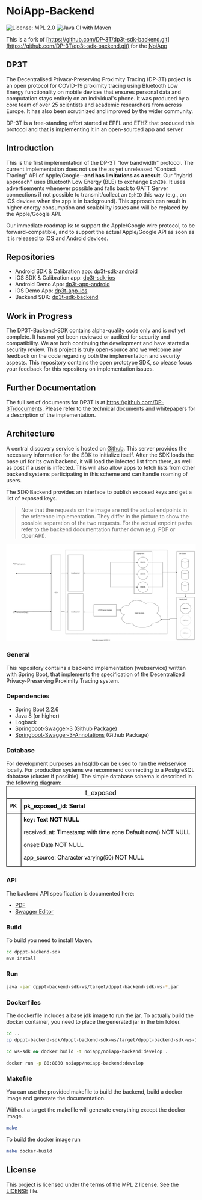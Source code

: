 # NoiApp-Backend
![License: MPL 2.0](https://img.shields.io/badge/License-MPL%202.0-brightgreen.svg)
![Java CI with Maven](https://github.com/noiapp/noiapp-backend/workflows/Java%20CI%20with%20Maven/badge.svg)

This is a fork of [https://github.com/DP-3T/dp3t-sdk-backend.git](https://github.com/DP-3T/dp3t-sdk-backend.git) for the [NoiApp](https://github.com/noiapp/noiapp)

## DP3T
The Decentralised Privacy-Preserving Proximity Tracing (DP-3T) project is an open protocol for COVID-19 proximity tracing using Bluetooth Low Energy functionality on mobile devices that ensures personal data and computation stays entirely on an individual's phone. It was produced by a core team of over 25 scientists and academic researchers from across Europe. It has also been scrutinized and improved by the wider community.

DP-3T is a free-standing effort started at EPFL and ETHZ that produced this protocol and that is implementing it in an open-sourced app and server.


## Introduction
This is the first implementation of the DP-3T "low bandwidth" protocol. The current implementation does not use the as yet unreleased "Contact Tracing" API of Apple/Google--**and has limitations as a result**. Our "hybrid approach" uses Bluetooth Low Energy (BLE) to exchange `EphID`s. It uses advertisements whenever possible and falls back to GATT Server connections if not possible to transmit/collect an `EphID` this way (e.g., on iOS devices when the app is in background). This approach can result in higher energy consumption and scalability issues and will be replaced by the Apple/Google API.

Our immediate roadmap is: to support the Apple/Google wire protocol, to be forward-compatible, and to support the actual Apple/Google API as soon as it is released to iOS and Android devices.

## Repositories
* Android SDK & Calibration app: [dp3t-sdk-android](https://github.com/DP-3T/dp3t-sdk-android)
* iOS SDK & Calibration app: [dp3t-sdk-ios](https://github.com/DP-3T/dp3t-sdk-ios)
* Android Demo App: [dp3t-app-android](https://github.com/DP-3T/dp3t-app-android)
* iOS Demo App: [dp3t-app-ios](https://github.com/DP-3T/dp3t-app-ios)
* Backend SDK: [dp3t-sdk-backend](https://github.com/DP-3T/dp3t-sdk-backend)

## Work in Progress
The DP3T-Backend-SDK contains alpha-quality code only and is not yet complete. It has not yet been reviewed or audited for security and compatibility. We are both continuing the development and have started a security review. This project is truly open-source and we welcome any feedback on the code regarding both the implementation and security aspects.
This repository contains the open prototype SDK, so please focus your feedback for this repository on implementation issues.

## Further Documentation
The full set of documents for DP3T is at https://github.com/DP-3T/documents. Please refer to the technical documents and whitepapers for a description of the implementation.

## Architecture
A central discovery service is hosted on [Github](https://github.com/DP-3T/dp3t-discovery). This server provides the necessary information for the SDK to initialize itself. After the SDK loads the base url for its own backend, it will load the infected list from there, as well as post if a user is infected. This will also allow apps to fetch lists from other backend systems participating in this scheme and can handle roaming of users.

The SDK-Backend provides an interface to publish exposed keys and get a list of exposed keys.

> Note that the requests on the image are not the actual endpoints in the reference implementation. They differ in the picture to show the possible separation of the two requests. For the actual enpoint paths refer to the backend documentation further down (e.g. PDF or OpenAPI).

![](documentation/img/dp3t-backend.svg)

### General
This repository contains a backend implementation (webservice) written with Spring Boot, that implements the specification of the Decentralized Privacy-Preserving Proximity Tracing system.


### Dependencies
* Spring Boot 2.2.6
* Java 8 (or higher)
* Logback
* [Springboot-Swagger-3](https://github.com/Ubique-OSS/springboot-swagger3) (Github Package)
* [Springboot-Swagger-3-Annotations](https://github.com/Ubique-OSS/springboot-swagger3-annotations) (Github Package)

### Database
For development purposes an hsqldb can be used to run the webservice locally. For production systems we recommend connecting to a PostgreSQL dabatase (cluster if possible). The simple database schema is described in the following diagram:
![](documentation/img/dp3t-backend-dbschema.svg)

### API
The backend API specification is documented here:
* [PDF](/documentation/documentation.pdf)
* [Swagger Editor](https://editor.swagger.io/?url=https://raw.githubusercontent.com/DP-3T/dp3t-sdk-backend/develop/documentation/yaml/sdk.yaml)

### Build
To build you need to install Maven.

```bash
cd dpppt-backend-sdk
mvn install
```
### Run
```bash
java -jar dpppt-backend-sdk-ws/target/dpppt-backend-sdk-ws-*.jar
```
### Dockerfiles
The dockerfile includes a base jdk image to run the jar. To actually build the docker container, you need to place the generated jar in the bin folder.

```bash
cd ..
cp dpppt-backend-sdk/dpppt-backend-sdk-ws/target/dpppt-backend-sdk-ws-1.0.0-SNAPSHOT.jar ws-sdk/ws/bin/dpppt-backend-sdk-ws-1.0.0
```

```bash
cd ws-sdk && docker build -t noiapp/noiapp-backend:develop .
```

```bash
docker run -p 80:8080 noiapp/noiapp-backend:develop
 ```

### Makefile
You can use the provided makefile to build the backend, build a docker image and generate the documentation.

Without a target the makefile will generate everything except the docker image.

```bash
make
``` 

To build the docker image run

```bash
make docker-build
```



## License
This project is licensed under the terms of the MPL 2 license. See the [LICENSE](LICENSE) file.
